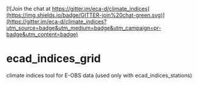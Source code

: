 [![Join the chat at https://gitter.im/eca-d/climate_indices](https://img.shields.io/badge/GITTER-join%20chat-green.svg)](https://gitter.im/eca-d/climate_indices?utm_source=badge&utm_medium=badge&utm_campaign=pr-badge&utm_content=badge)

# ecad_indices_grid
climate indices tool for E-OBS data (used only with ecad_indices_stations)
